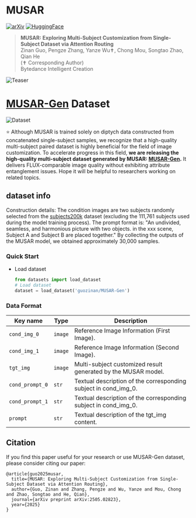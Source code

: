 # MUSAR
<a href="https://arxiv.org/abs/2505.02823"><img src="https://img.shields.io/badge/ariXv-2411.15098-A42C25.svg" alt="arXiv"></a>
<a href="https://huggingface.co/datasets/guozinan/MUSAR-Gen"><img src="https://img.shields.io/badge/🤗_HuggingFace-Dataset-ffbd45.svg" alt="HuggingFace"></a>
> **MUSAR: Exploring Multi-Subject Customization from Single-Subject Dataset via Attention Routing**
> <br>
> Zinan Guo, 
> Pengze Zhang, 
> Yanze Wu✝, 
> Chong Mou, 
> Songtao Zhao,
> Qian He
> <br>
> (✝ Corresponding Author) <br>
> Bytedance Intelligent Creation
> <br>

![Teaser](https://github.com/user-attachments/assets/69612922-7046-41b6-9f89-6c56c736ece7)

# [MUSAR-Gen](https://huggingface.co/datasets/guozinan/MUSAR-Gen) Dataset
![Dataset](https://github.com/user-attachments/assets/13380c72-ae46-42db-9943-8162f6fd04fa)

⭐️ Although MUSAR is trained solely on diptych data constructed from concatenated single-subject samples, we recognize that a high-quality multi-subject paired dataset is highly beneficial for the field of image customization. To accelerate progress in this field, **we are releasing the high-quality multi-subject dataset generated by MUSAR: [MUSAR-Gen](https://huggingface.co/datasets/guozinan/MUSAR-Gen).** It delivers FLUX-comparable image quality without exhibiting attribute entanglement issues. Hope it will be helpful to researchers working on related topics.
## dataset info
Construction details: The condition images are two subjects randomly selected from the [subjects200k](https://huggingface.co/datasets/Yuanshi/Subjects200K) dataset (excluding the 111,761 subjects used during the model training process). The prompt format is: "An undivided, seamless, and harmonious picture with two objects. in the xxx scene, Subject A and Subject B are placed together." By collecting the outputs of the MUSAR model, we obtained approximately 30,000 samples.


### Quick Start
- Load dataset
  ```python
  from datasets import load_dataset
  # Load dataset
  dataset = load_dataset('guozinan/MUSAR-Gen')

### Data Format
  | Key name             | Type    | Description                                                     |
  | -------------------- | ------- |-----------------------------------------------------------------|
  | `cond_img_0`         | `image` | Reference Image Information (First Image).                      |
  | `cond_img_1`         | `image` | Reference Image Information (Second Image).                     |
  | `tgt_img`            | `image` | Multi-subject customized result generated by the MUSAR model.   |
  | `cond_prompt_0`      | `str`   | Textual description of the corresponding subject in cond_img_0. |
  | `cond_prompt_1`      | `str`   | Textual description of the corresponding subject in cond_img_0. |
  | `prompt`             | `str`   | Textual description of the tgt_img content.                     |

## Citation
If you find this paper useful for your research or use MUSAR-Gen dataset, please consider citing our paper:
```
@article{guo2025musar,
  title={MUSAR: Exploring Multi-Subject Customization from Single-Subject Dataset via Attention Routing},
  author={Guo, Zinan and Zhang, Pengze and Wu, Yanze and Mou, Chong and Zhao, Songtao and He, Qian},
  journal={arXiv preprint arXiv:2505.02823},
  year={2025}
}
```
